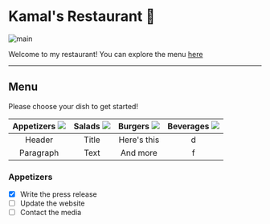 # Kamal's Restaurant 🍝

![main](https://media.houseandgarden.co.uk/photos/626bae2b6fc29fccf7658b2a/3:2/w_3000,h_2000,c_limit/220311_Lisboeta0739_039_+R2_Lights_HiRes.jpg)

Welcome to my restaurant!
You can explore the menu [here](#menu)

---

## Menu

Please choose your dish to get started!

| Appetizers ![](https://cdn-icons-png.flaticon.com/512/1069/1069354.png)      | Salads ![](https://cdn-icons-png.flaticon.com/512/1625/1625042.png)| Burgers ![](https://cdn-icons-png.flaticon.com/512/5787/5787016.png)| Beverages ![](https://cdn-icons-png.flaticon.com/512/3915/3915324.png)|
| :----: |    :----:   |    :----:     |:----:|
| Header      | Title       | Here's this   |d|
| Paragraph   | Text        | And more      |f|

### Appetizers

- [x] Write the press release
- [ ] Update the website
- [ ] Contact the media
